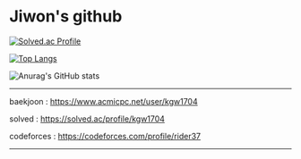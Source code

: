#           **Jiwon's github** 

[![Solved.ac Profile](http://mazassumnida.wtf/api/v2/generate_badge?boj=kgw1704)](https://solved.ac/kgw1704)<br/> 

[![Top Langs](https://github-readme-stats.vercel.app/api/top-langs/?username=rider37&layout=compact)](https://github.com/rider37/github-readme-stats)

![Anurag's GitHub stats](https://github-readme-stats.vercel.app/api?username=rider37&show_icons=true&theme=radical)

---

baekjoon : https://www.acmicpc.net/user/kgw1704

solved : https://solved.ac/profile/kgw1704

codeforces : https://codeforces.com/profile/rider37


---

<!--
**rider37/rider37** is a ✨ _special_ ✨ repository because its `README.md` (this file) appears on your GitHub profile.

Here are some ideas to get you started:

- 🔭 I’m currently working on ...
- 🌱 I’m currently learning ...
- 👯 I’m looking to collaborate on ...
- 🤔 I’m looking for help with ...
- 💬 Ask me about ...
- 📫 How to reach me: ...
- 😄 Pronouns: ...
- ⚡ Fun fact: ...
-->
